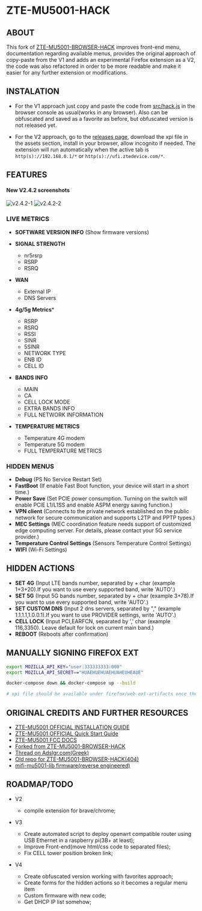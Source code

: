 # ZTE-MU5001-HACK

## ABOUT

This fork of [ZTE-MU5001-BROWSER-HACK](https://github.com/githubxbox/ZTE-MU5001-BROWSER-HACK]) improves front-end menu, documentation regarding available menus, provides the original approach of copy-paste from the V1 and adds an experimental Firefox extension as a V2, the code was also refactored in order to be more readable and make it easier for any further extension or modifications.


## INSTALATION

- For the V1 approach just copy and paste the code from [src/hack.js](src/hack.js) in the browser console as usual(works in any browser). Also can be obfuscated and saved as a favorite as before, but obfuscated version is not released yet.

- For the V2 approach, go to the [releases page](https://github.com/the-harry/ZTE-MU5001-HACK/releases), download the xpi file in the assets section, install in your browser, allow incognito if needed. The extension will run automatically when the active tab is `http(s)://192.168.0.1/*` or `http(s)://ufi.ztedevice.com/*`.


## FEATURES

#### New V2.4.2 screenshots

![v2.4.2-1](https://github.com/the-harry/ZTE-MU5001-HACK/assets/38408536/7896909f-537e-4cef-9548-c940f2e998e3)
![v2.4.2-2](https://github.com/the-harry/ZTE-MU5001-HACK/assets/38408536/ffbb882e-56d7-4877-90bd-be0f6dee19d4)

### LIVE METRICS

- **SOFTWARE VERSION INFO** (Show firmware versions)

- **SIGNAL STRENGTH**
  - nr5rsrp
  - RSRP
  - RSRQ

- **WAN**
  - External IP
  - DNS Servers

- **4g/5g Metrics***
  - RSRP
  - RSRQ
  - RSSI
  - SINR
  - 5SINR
  - NETWORK TYPE
  - ENB ID
  - CELL ID

- **BANDS INFO**
  - MAIN
  - CA
  - CELL LOCK MODE
  - EXTRA BANDS INFO
  - FULL NETWORK INFORMATION

- **TEMPERATURE METRICS**
  - Temperature 4G modem
  - Temperature 5G modem
  - FULL TEMPERATURE METRICS

### HIDDEN MENUS

- **Debug** (PS No Service Restart Set)
- **FastBoot** (If enable Fast Boot function, your device will start in a short time.)
- **Power Save** (Set PCIE power consumption. Turning on the switch will enable PCIE L1/L1SS and enable ASPM energy saving function.)
- **VPN client** (Connects to the private network established on the public network for secure communication and supports L2TP and PPTP types.)
- **MEC Settings** (MEC coordination feature needs support of customized edge computing server. For details, please contact your 5G service provider.)
- **Temperature Control Settings** (Sensors Temperature Control Settings)
- **WIFI** (Wi-Fi Settings)

## HIDDEN ACTIONS

- **SET 4G** (Input LTE bands number, separated by + char (example 1+3+20).If you want to use every supported band, write 'AUTO'.)
- **SET 5G** (Input 5G bands number, separated by + char (example 3+78).If you want to use every supported band, write 'AUTO'.)
- **SET CUSTOM DNS** (Input 2 dns servers, separated by ","  (example 1.1.1.1,1.0.0.1).If you want to use PROVIDER settings, write 'AUTO'.)
- **CELL LOCK** (Input PCI,EARFCN, separated by ',' char (example 116,3350). Leave default for lock on current main band.)
- **REBOOT** (Reboots after confirmation)

## MANUALLY SIGNING FIREFOX EXT

```bash
export MOZILLA_API_KEY="user:333333333:000"
export MOZILLA_API_SECRET=="HUAEHUEHUAEHUAHEUHEAUE"

docker-compose down && docker-compose up --build

# xpi file should be available under firefox/web-ext-artifacts once the container exits
```

## ORIGINAL CREDITS AND FURTHER RESOURCES

- [ZTE-MU5001 OFFICIAL INSTALLATION GUIDE](https://oss.ztedevices.com/prod/cn/direct/hk/mu5001/MU5001%20User%20Guide%20-0115-1.pdf)
- [ZTE-MU5001 OFFICIAL Quick Start Guide](https://oss.ztedevices.com/prod/cn/direct/hk/mu5001/MU5001%20User%20Guide%20-0115-1.pdf)
- [ZTE-MU5001 FCC DOCS](https://fcc.report/FCC-ID/SRQ-MU5001)
- [Forked from ZTE-MU5001-BROWSER-HACK](https://github.com/githubxbox/ZTE-MU5001-BROWSER-HACK)
- [Thread on Adslgr.com(Greek)](https://www.adslgr.com/forum/threads/1220156-%CE%9Cifi-mu5001-Secret-settings/page3/)
- [Old repo for ZTE-MU5001-BROWSER-HACK(404)](https://github.com/sklavosit/ZTE-MU5001-BROWSER-HACK)
- [mifi-mu5001-lib firmware(reverse engineered)](https://github.com/DarkNikGr/mifi-mu5001-lib/)


## ROADMAP/TODO

- V2
  - compile extension for brave/chrome;

- V3
  - Create automated script to deploy openwrt compatible router using USB Ethernet in a raspberry pi(3B+ at least);  
  - Improve Front-end(move html/css code to separated files);
  - Fix CELL tower position broken link;

- V4
  - Create obfuscated version working with favorites approach;
  - Create forms for the hidden actions so it becomes a regular menu item
  - Custom firmware with new code;
  - Get DHCP IP list somehow;
